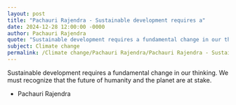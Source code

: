 ```yaml
---
layout: post
title: "Pachauri Rajendra - Sustainable development requires a"
date: 2024-12-28 12:00:00 -0000
author: Pachauri Rajendra
quote: "Sustainable development requires a fundamental change in our thinking. We must recognize that the future of humanity and the planet are at stake."
subject: Climate change
permalink: /Climate change/Pachauri Rajendra/Pachauri Rajendra - Sustainable development requires a
---
```


Sustainable development requires a fundamental change in our thinking. We must recognize that the future of humanity and the planet are at stake.

- Pachauri Rajendra
